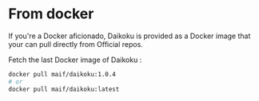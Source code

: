 # From docker

If you're a Docker aficionado, Daikoku is provided as a Docker image that your can pull directly from Official repos.

Fetch the last Docker image of Daikoku :

```sh
docker pull maif/daikoku:1.0.4
# or 
docker pull maif/daikoku:latest
```